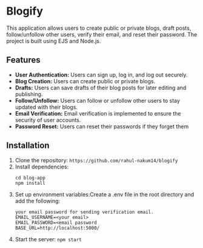 # Blogify
This application allows users to create public or private blogs, draft posts, follow/unfollow other users, verify their email, and reset their password. The project is built using EJS and Node.js.

## Features
- **User Authentication:** Users can sign up, log in, and log out securely.
- **Blog Creation:** Users can create public or private blogs.
- **Drafts:** Users can save drafts of their blog posts for later editing and publishing.
- **Follow/Unfollow:** Users can follow or unfollow other users to stay updated with their blogs.
- **Email Verification:** Email verification is implemented to ensure the security of user accounts.
- **Password Reset:** Users can reset their passwords if they forget them

## Installation
 1) Clone the repository:
    `https://github.com/rahul-nakum14/blogify`
 2) Install dependencies:
    ```
    cd blog-app
    npm install
    ```
3) Set up environment variables:Create a .env file in the root directory and add the following:
    ```
    your email password for sending verification email.
    EMAIL_USERNAME=<your email>
    EMAIL_PASSWORD=<email password
    BASE_URL=http://localhost:5000/
   ```
4) Start the server:
  `
npm start
`
